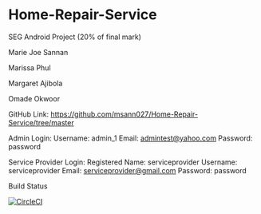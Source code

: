 # Home-Repair-Service


SEG Android Project (20% of final mark)


Marie Joe Sannan 

Marissa Phul

Margaret Ajibola

Omade Okwoor



GitHub Link: https://github.com/msann027/Home-Repair-Service/tree/master



Admin Login:
Username: admin_1
Email: admintest@yahoo.com
Password: password

Service Provider Login:
Registered Name: serviceprovider
Username: serviceprovider
Email: serviceprovider@gmail.com
Password: password

Build Status

[![CircleCI](https://circleci.com/gh/msann027/Home-Repair-Service.svg?style=svg)](https://circleci.com/gh/msann027/Home-Repair-Service)
